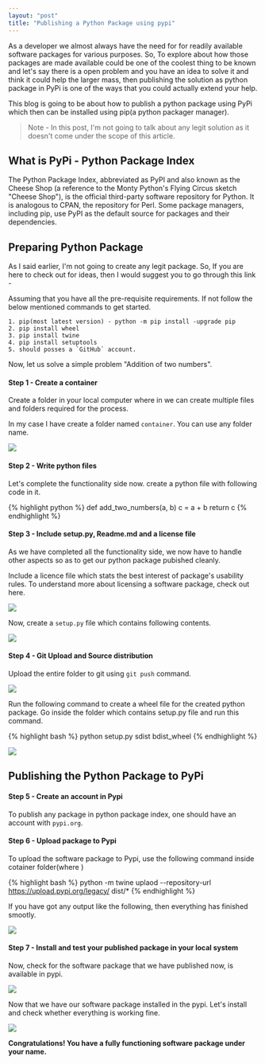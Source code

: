```yaml
---
layout: "post"
title: "Publishing a Python Package using pypi"
---
```


As a developer we almost always have the need for for readily available software packages for various purposes. So, To explore about how those packages are made available could be one of the coolest thing to be known and let's say there is a open problem and you have an idea to solve it and think it could help the larger mass, then publishing the solution as python package in PyPi is one of the ways that you could actually extend your help.
 
This blog is going to be about how to publish a python package using PyPi which then can be installed using pip(a python packager manager).

> Note - In this post, I'm not going to talk about any legit solution as it doesn't come under the scope of this article.

## What is PyPi - Python Package Index
The Python Package Index, abbreviated as PyPI and also known as the Cheese Shop (a reference to the Monty Python's Flying Circus sketch "Cheese Shop"), is the official third-party software repository for Python. It is analogous to CPAN, the repository for Perl. Some package managers, including pip, use PyPI as the default source for packages and their dependencies.

## Preparing Python Package
As I said earlier, I'm not going to create any legit package. So, If you are here to check out for ideas, then I would suggest you to go through this link - 

Assuming that you have all the pre-requisite requirements. If not follow the below mentioned commands to get started.

```
1. pip(most latest version) - python -m pip install -upgrade pip
2. pip install wheel
3. pip install twine
4. pip install setuptools
5. should posses a `GitHub` account.
```

Now, let us solve a simple problem "Addition of two numbers".

#### Step 1 - Create a container
Create a folder in your local computer where in we can create multiple files and folders required for the process. 

In my case I have create a folder named `container`. You can use any folder name. 

![](/assets/images/image1.png)


#### Step 2 - Write python files
Let's complete the functionality side now. create a python file with following code in it.

{% highlight python %}
def add_two_numbers(a, b)
    c = a + b 
    return c
{% endhighlight %}

#### Step 3 - Include setup.py, Readme.md and a license file
As we have completed all the functionality side, we now have to handle other aspects so as to get our python package pubished cleanly.

Include a licence file which stats the best interest of package's usability rules. To understand more about licensing a software package, check out here.

![](/assets/images/image4.png)

Now, create a `setup.py` file which contains following contents.

![](/assets/images/image5.png)

#### Step 4 - Git Upload and Source distribution
Upload the entire folder to git using `git push` command.

![](/assets/images/image6.png)

Run the following command to create a wheel file for the created python package.
Go inside the folder which contains setup.py file and run this command.

{% highlight bash %}
python setup.py sdist bdist_wheel
{% endhighlight %}

![](/assets/images/image7.png)

## Publishing the Python Package to PyPi

#### Step 5 - Create an account in Pypi
To publish any package in python package index, one should have an account with `pypi.org`.

#### Step 6 - Upload package to Pypi
To upload the software package to Pypi, use the following command inside cotainer folder(where )

{% highlight bash %}
python -m twine uplaod --repository-url https://upload.pypi.org/legacy/ dist/*
{% endhighlight %}

If you have got any output like the following, then everything has finished smootly.

![](/assets/images/image8.png)

#### Step 7 - Install and test your published package in your local system
Now, check for the software package that we have published now, is available in pypi.

![](/assets/images/image8.2.png)

Now that we have our software package installed in the pypi. Let's install and check whether everything is working fine.

![](/assets/images/image9.png)

**Congratulations! You have a fully functioning software package under your name.**


